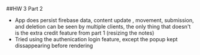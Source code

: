 ##HW 3 Part 2 

* App does persist firebase data, content update , movement, submission, and deletion can be seen by multiple clients, the only thing that doesn't is the extra credit feature from part 1 (resizing the notes) 
* Tried using the authenication login feature, except the popup kept dissappearing before rendering 
